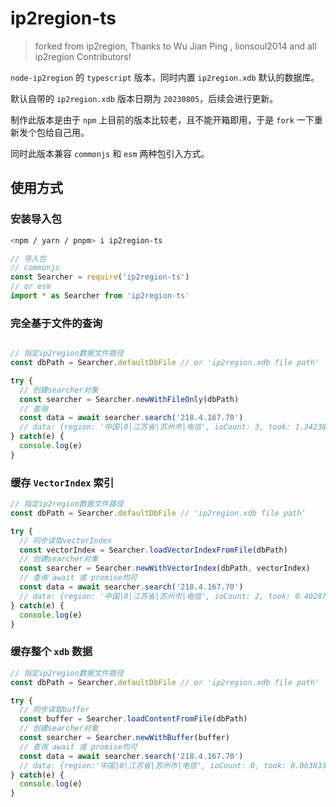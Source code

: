# ip2region-ts

> forked from ip2region, Thanks to Wu Jian Ping , lionsoul2014 and all ip2region Contributors!

`node-ip2region` 的 `typescript` 版本，同时内置 `ip2region.xdb` 默认的数据库。

默认自带的 `ip2region.xdb` 版本日期为 `20230805`，后续会进行更新。

制作此版本是由于 `npm` 上目前的版本比较老，且不能开箱即用，于是 `fork` 一下重新发个包给自己用。

同时此版本兼容 `commonjs` 和 `esm` 两种包引入方式。

## 使用方式

### 安装导入包

```sh
<npm / yarn / pnpm> i ip2region-ts
```

```js
// 导入包
// commonjs
const Searcher = require('ip2region-ts')
// or esm
import * as Searcher from 'ip2region-ts'
```

### 完全基于文件的查询

```js

// 指定ip2region数据文件路径
const dbPath = Searcher.defaultDbFile // or 'ip2region.xdb file path'

try {
  // 创建searcher对象
  const searcher = Searcher.newWithFileOnly(dbPath)
  // 查询
  const data = await searcher.search('218.4.167.70')
  // data: {region: '中国|0|江苏省|苏州市|电信', ioCount: 3, took: 1.342389}
} catch(e) {
  console.log(e)
}

```

### 缓存 `VectorIndex` 索引

```js
// 指定ip2region数据文件路径
const dbPath = Searcher.defaultDbFile // 'ip2region.xdb file path'

try {
  // 同步读取vectorIndex
  const vectorIndex = Searcher.loadVectorIndexFromFile(dbPath)
  // 创建searcher对象
  const searcher = Searcher.newWithVectorIndex(dbPath, vectorIndex)
  // 查询 await 或 promise均可
  const data = await searcher.search('218.4.167.70')
  // data: {region: '中国|0|江苏省|苏州市|电信', ioCount: 2, took: 0.402874}
} catch(e) {
  console.log(e)
}
```

### 缓存整个 `xdb` 数据

```js
// 指定ip2region数据文件路径
const dbPath = Searcher.defaultDbFile // or 'ip2region.xdb file path'

try {
  // 同步读取buffer
  const buffer = Searcher.loadContentFromFile(dbPath)
  // 创建searcher对象
  const searcher = Searcher.newWithBuffer(buffer)
  // 查询 await 或 promise均可
  const data = await searcher.search('218.4.167.70')
  // data: {region:'中国|0|江苏省|苏州市|电信', ioCount: 0, took: 0.063833}
} catch(e) {
  console.log(e)
}
```
